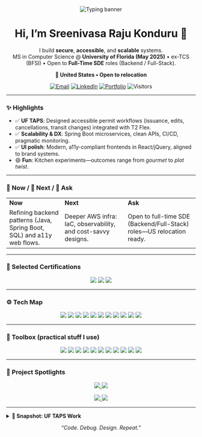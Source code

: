 <!-- Animated hero banner (auto light/dark) -->
<p align="center">
  <picture>
    <source media="(prefers-color-scheme: dark)" srcset="https://readme-typing-svg.demolab.com?font=Inter&weight=700&size=26&duration=2600&pause=700&color=58A6FF&center=true&vCenter=true&width=950&lines=Sreenivasa+Raju+Konduru;Backend+%26+Full-Stack+Engineer;MS+CS+%40+University+of+Florida;Java+%7C+Spring+Boot+%7C+React+%7C+AWS;Secure+%2F+Accessible+%2F+Scalable" />
    <source media="(prefers-color-scheme: light)" srcset="https://readme-typing-svg.demolab.com?font=Inter&weight=700&size=26&duration=2600&pause=700&color=0A66C2&center=true&vCenter=true&width=950&lines=Sreenivasa+Raju+Konduru;Backend+%26+Full-Stack+Engineer;MS+CS+%40+University+of+Florida;Java+%7C+Spring+Boot+%7C+React+%7C+AWS;Secure+%2F+Accessible+%2F+Scalable" />
    <img src="https://readme-typing-svg.demolab.com?font=Inter&weight=700&size=26&duration=2600&pause=700&color=58A6FF&center=true&vCenter=true&width=950&lines=Sreenivasa+Raju+Konduru;Backend+%26+Full-Stack+Engineer;MS+CS+%40+University+of+Florida;Java+%7C+Spring+Boot+%7C+React+%7C+AWS;Secure+%2F+Accessible+%2F+Scalable" alt="Typing banner" />
  </picture>
</p>

<h1 align="center">Hi, I’m Sreenivasa Raju Konduru 👋</h1>

<p align="center">
  I build <b>secure</b>, <b>accessible</b>, and <b>scalable</b> systems.<br/>
  MS in Computer Science @ <b>University of Florida (May 2025)</b> • ex-TCS (BFSI) • Open to <b>Full-Time SDE</b> roles (Backend / Full-Stack).
</p>

<p align="center">
  <b>📍 United States • Open to relocation</b>
</p>

<p align="center">
  <a href="mailto:kondurusreenivasaraju1@gmail.com"><img alt="Email" src="https://img.shields.io/badge/Email-kondurusreenivasaraju1%40gmail.com-1f6feb?style=for-the-badge&logo=gmail&logoColor=white"></a>
  <a href="https://www.linkedin.com/in/sreenivasa-raju-konduru-b27a51169/"><img alt="LinkedIn" src="https://img.shields.io/badge/LinkedIn-Sreenivasa%20Raju-0a66c2?style=for-the-badge&logo=linkedin&logoColor=white"></a>
  <a href="https://sreenivasarajukonduru.github.io/Portfolio/"><img alt="Portfolio" src="https://img.shields.io/badge/Portfolio-Visit-111827?style=for-the-badge&logo=githubpages&logoColor=white"></a>
  <img alt="Visitors" src="https://komarev.com/ghpvc/?username=SreenivasaRajuKonduru&style=for-the-badge&color=5865F2">
</p>

---

### ✨ Highlights
- ✅ **UF TAPS**: Designed accessible permit workflows (issuance, edits, cancellations, transit changes) integrated with T2 Flex.
- ✅ **Scalability & DX**: Spring Boot microservices, clean APIs, CI/CD, pragmatic monitoring.
- ✅ **UI polish**: Modern, a11y-compliant frontends in React/jQuery, aligned to brand systems.
- 😄 **Fun**: Kitchen experiments—outcomes range from *gourmet* to *plot twist*.

---

### 🧭 Now / 🔭 Next / 🙋 Ask
<table>
<tr>
<td><b>Now</b></td>
<td><b>Next</b></td>
<td><b>Ask</b></td>
</tr>
<tr>
<td>Refining backend patterns (Java, Spring Boot, SQL) and a11y web flows.</td>
<td>Deeper AWS infra: IaC, observability, and cost-savvy designs.</td>
<td>Open to full-time SDE (Backend/Full-Stack) roles—US relocation ready.</td>
</tr>
</table>

---

### 🏅 Selected Certifications
<p align="center">
  <img src="https://img.shields.io/badge/Salesforce%20Platform%20Developer%20I-00A1E0?logo=salesforce&logoColor=white">
  <img src="https://img.shields.io/badge/Copado%20Fundamentals%20I-2E86C1?logo=salesforce&logoColor=white">
  <img src="https://img.shields.io/badge/Learning%3A%20Copado%20Metadata%20Pipeline-6C3483?logo=salesforce&logoColor=white">
</p>

---

### ⚙️ Tech Map
<p align="center">
  <img src="https://img.shields.io/badge/Java-ED8B00?logo=java&logoColor=white">
  <img src="https://img.shields.io/badge/Spring%20Boot-6DB33F?logo=springboot&logoColor=white">
  <img src="https://img.shields.io/badge/React-149ECA?logo=react&logoColor=white">
  <img src="https://img.shields.io/badge/Node.js-339933?logo=nodedotjs&logoColor=white">
  <img src="https://img.shields.io/badge/Python-3776AB?logo=python&logoColor=white">
  <img src="https://img.shields.io/badge/AWS-232F3E?logo=amazonaws&logoColor=white">
  <img src="https://img.shields.io/badge/PostgreSQL-4169E1?logo=postgresql&logoColor=white">
  <img src="https://img.shields.io/badge/MySQL-4479A1?logo=mysql&logoColor=white">
  <img src="https://img.shields.io/badge/MongoDB-47A248?logo=mongodb&logoColor=white">
  <img src="https://img.shields.io/badge/Docker-2496ED?logo=docker&logoColor=white">
  <img src="https://img.shields.io/badge/Selenium-43B02A?logo=selenium&logoColor=white">
</p>

---

### 🧰 Toolbox (practical stuff I use)
<p align="center">
  <!-- Source control -->
  <img src="https://img.shields.io/badge/Git-F05032?logo=git&logoColor=white">
  <img src="https://img.shields.io/badge/GitHub-181717?logo=github&logoColor=white">
  <!-- CI/CD & DevOps -->
  <img src="https://img.shields.io/badge/GitHub%20Actions-2088FF?logo=githubactions&logoColor=white">
  <img src="https://img.shields.io/badge/CI%2FCD-Pragmatic-6E7781">
  <img src="https://img.shields.io/badge/Docker%20Compose-2496ED?logo=docker&logoColor=white">
  <!-- Testing & Quality -->
  <img src="https://img.shields.io/badge/JUnit-25A162?logo=junit5&logoColor=white">
  <img src="https://img.shields.io/badge/PyTest-0A9EDC?logo=pytest&logoColor=white">
  <img src="https://img.shields.io/badge/Selenium%20WebDriver-43B02A?logo=selenium&logoColor=white">
  <!-- Observability -->
  <img src="https://img.shields.io/badge/Logging%20%26%20Metrics-Practical-3FB950">
  <!-- Collab -->
  <img src="https://img.shields.io/badge/Jira-0052CC?logo=jira&logoColor=white">
  <img src="https://img.shields.io/badge/Confluence-172B4D?logo=confluence&logoColor=white">
</p>

---

### 🚀 Project Spotlights
<p align="center">
  <a href="https://github.com/SreenivasaRajuKonduru/SkillArcade">
    <img src="https://github-readme-stats.vercel.app/api/pin/?username=SreenivasaRajuKonduru&repo=SkillArcade&theme=github_dark&show_owner=true" />
  </a>
  <a href="https://github.com/SreenivasaRajuKonduru/Journey-Builder">
    <img src="https://github-readme-stats.vercel.app/api/pin/?username=SreenivasaRajuKonduru&repo=Journey-Builder&theme=github_dark&show_owner=true" />
  </a>
</p>
<p align="center">
  <a href="https://github.com/SreenivasaRajuKonduru/Semantic-Segmentation-of-City-Images-main">
    <img src="https://github-readme-stats.vercel.app/api/pin/?username=SreenivasaRajuKonduru&repo=Semantic-Segmentation-of-City-Images-main&theme=github_dark&show_owner=true" />
  </a>
  <a href="https://github.com/SreenivasaRajuKonduru/Portfolio">
    <img src="https://github-readme-stats.vercel.app/api/pin/?username=SreenivasaRajuKonduru&repo=Portfolio&theme=github_dark&show_owner=true" />
  </a>
</p>

---

<details>
<summary><b>🧪 Snapshot: UF TAPS Work</b></summary>

- Accessible permit workflows (issuance, edits, cancellations, transit changes)  
- Frontend modernization with **HTML5, CSS3, jQuery, Bootstrap** + brand/a11y compliance  
- Integrations with T2 Flex; reduced support tickets via cleaner flows  
</details>

<p align="center">
  <i>“Code. Debug. Design. Repeat.”</i>
</p>

